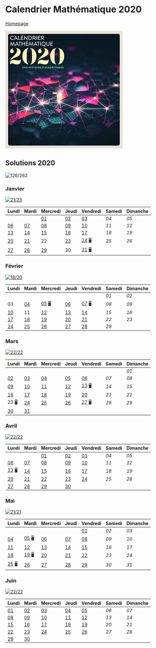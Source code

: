 # Calendrier Mathématique 2020

[Homepage](../README.md)

![cal-2020](cal-2020.png)

## Solutions 2020

![126/262](https://img.shields.io/static/v1?label=solutions&message=126/262%20%2848%25%29&color=blueviolet&style=flat-square)

### Janvier

[![21/23](https://img.shields.io/static/v1?label=en%20cours&message=21/23&color=informational&style=flat-square)](janvier/README.md)

|Lundi|Mardi|Mercredi|Jeudi|Vendredi|Samedi|Dimanche|
|---|---|---|---|---|---|---|
|    |    | [01](janvier/README.md#mercredi-1-janvier) | [02](janvier/README.md#jeudi-2-janvier) | [03](janvier/README.md#vendredi-3-janvier) | *04* | *05* |
| [06](janvier/README.md#lundi-6-janvier) | [07](janvier/README.md#mardi-7-janvier) | [08](janvier/README.md#mercredi-8-janvier) | [09](janvier/README.md#jeudi-9-janvier) | [10](janvier/README.md#vendredi-10-janvier) | *11* | *12* |
| [13](janvier/README.md#lundi-13-janvier) | [14](janvier/README.md#mardi-14-janvier) | [15](janvier/README.md#mercredi-15-janvier) | [16](janvier/README.md#jeudi-16-janvier) | [17](janvier/README.md#vendredi-17-janvier) | *18* | *19* |
| [20](janvier/README.md#lundi-20-janvier) | [21](janvier/README.md#mardi-21-janvier) | 22 | [23](janvier/README.md#jeudi-23-janvier) | [24](janvier/README.md#vendredi-24-janvier) [🖥](janvier/24.py) | *25* | *26* |
| [27](janvier/README.md#lundi-27-janvier) | [28](janvier/README.md#mardi-28-janvier) | [29](janvier/README.md#mercredi-29-janvier) | 30 | [31](janvier/README.md#vendredi-31-janvier) [🖥](janvier/31.py) |    |    |

### Février

[![18/20](https://img.shields.io/static/v1?label=en%20cours&message=18/20&color=informational&style=flat-square)](fevrier/README.md)

|Lundi|Mardi|Mercredi|Jeudi|Vendredi|Samedi|Dimanche|
|---|---|---|---|---|---|---|
|    |    |    |    |    | *01* | *02* |
| 03 | [04](fevrier/README.md#mardi-4-février) | [05](fevrier/README.md#mercredi-5-février) [🖥](fevrier/05.py) | [06](fevrier/README.md#jeudi-6-février) | [07](fevrier/README.md#vendredi-7-février) [🖥](fevrier/07.py) | *08* | *09* |
| [10](fevrier/README.md#lundi-10-février) | 11 | [12](fevrier/README.md#mercredi-12-février) | [13](fevrier/README.md#jeudi-13-février) | [14](fevrier/README.md#vendredi-14-février) | *15* | *16* |
| [17](fevrier/README.md#lundi-17-février) | [18](fevrier/README.md#mardi-18-février) | [19](fevrier/README.md#mercredi-19-février) | [20](fevrier/README.md#jeudi-20-février) | [21](fevrier/README.md#vendredi-21-février) | *22* | *23* |
| [24](fevrier/README.md#lundi-24-février) | [25](fevrier/README.md#mardi-25-février) | [26](fevrier/README.md#mercredi-26-février) | [27](fevrier/README.md#jeudi-27-février) | [28](fevrier/README.md#vendredi-28-février) | *29* |    |

### Mars

[![22/22](https://img.shields.io/static/v1?label=fini&message=22/22&color=success&style=flat-square)](mars/README.md)

|Lundi|Mardi|Mercredi|Jeudi|Vendredi|Samedi|Dimanche|
|---|---|---|---|---|---|---|
|    |    |    |    |    |    | *01* |
| [02](mars/README.md#lundi-2-mars) | [03](mars/README.md#mardi-3-mars) | [04](mars/README.md#mercredi-4-mars) | [05](mars/README.md#jeudi-5-mars) | [06](mars/README.md#vendredi-6-mars) | *07* | *08* |
| [09](mars/README.md#lundi-9-mars) | [10](mars/README.md#mardi-10-mars) | [11](mars/README.md#mercredi-11-mars) | [12](mars/README.md#jeudi-12-mars) | [13](mars/README.md#vendredi-13-mars) [🖥](mars/13.py) | *14* | *15* |
| [16](mars/README.md#lundi-16-mars) | [17](mars/README.md#mardi-17-mars) | [18](mars/README.md#mercredi-18-mars) | [19](mars/README.md#jeudi-19-mars) | [20](mars/README.md#vendredi-20-mars) | *21* | *22* |
| 23 [🖥](mars/23.py) | [24](mars/README.md#mardi-24-mars) | [25](mars/README.md#mercredi-25-mars) | [26](mars/README.md#jeudi-26-mars) | [27](mars/README.md#vendredi-27-mars) [🖥](mars/27.py) | *28* | *29* |
| [30](mars/README.md#lundi-30-mars) | [31](mars/README.md#mardi-31-mars) |    |    |    |    |    |

### Avril

[![22/22](https://img.shields.io/static/v1?label=fini&message=22/22&color=success&style=flat-square)](avril/README.md)

|Lundi|Mardi|Mercredi|Jeudi|Vendredi|Samedi|Dimanche|
|---|---|---|---|---|---|---|
|    |    | [01](avril/README.md#mercredi-1-avril) | [02](avril/README.md#jeudi-2-avril) | [03](avril/README.md#vendredi-3-avril) | *04* | *05* |
| [06](avril/README.md#lundi-6-avril) | [07](avril/README.md#mardi-7-avril) | [08](avril/README.md#mercredi-8-avril) | [09](avril/README.md#jeudi-9-avril) | [10](avril/README.md#vendredi-10-avril) | *11* | *12* |
| [13](avril/README.md#lundi-13-avril) [🖥](avril/13.py) | [14](avril/README.md#mardi-14-avril) | [15](avril/README.md#mercredi-15-avril) | [16](avril/README.md#jeudi-16-avril) | [17](avril/README.md#vendredi-17-avril) | *18* | *19* |
| [20](avril/README.md#lundi-20-avril) | [21](avril/README.md#mardi-21-avril) | [22](avril/README.md#mercredi-22-avril) | [23](avril/README.md#jeudi-23-avril) | [24](avril/README.md#vendredi-24-avril) | *25* | *26* |
| [27](avril/README.md#lundi-27-avril) | [28](avril/README.md#mardi-28-avril) | [29](avril/README.md#mercredi-29-avril) | [30](avril/README.md#jeudi-30-avril) |    |    |    |

### Mai

[![21/21](https://img.shields.io/static/v1?label=fini&message=21/21&color=success&style=flat-square)](mai/README.md)

|Lundi|Mardi|Mercredi|Jeudi|Vendredi|Samedi|Dimanche|
|---|---|---|---|---|---|---|
|    |    |    |    | [01](mai/README.md#vendredi-1-mai) | *02* | *03* |
| [04](mai/README.md#lundi-4-mai) | [05](mai/README.md#mardi-5-mai) [🖥](mai/05.py) | [06](mai/README.md#mercredi-6-mai) | [07](mai/README.md#jeudi-7-mai) | [08](mai/README.md#vendredi-8-mai) | *09* | *10* |
| [11](mai/README.md#lundi-11-mai) | [12](mai/README.md#mardi-12-mai) | [13](mai/README.md#mercredi-13-mai) | [14](mai/README.md#jeudi-14-mai) | [15](mai/README.md#vendredi-15-mai) | *16* | *17* |
| [18](mai/README.md#lundi-18-mai) | [19](mai/README.md#mardi-19-mai) [🖥](mai/19.py) | [20](mai/README.md#mercredi-20-mai) | [21](mai/README.md#jeudi-21-mai) | [22](mai/README.md#vendredi-22-mai) | *23* | *24* |
| [25](mai/README.md#lundi-25-mai) [🖥](mai/25.py) | [26](mai/README.md#mardi-26-mai) | [27](mai/README.md#mercredi-27-mai) | [28](mai/README.md#jeudi-28-mai) | [29](mai/README.md#vendredi-29-mai) | *30* | *31* |

### Juin

[![22/22](https://img.shields.io/static/v1?label=fini&message=22/22&color=success&style=flat-square)](juin/README.md)

|Lundi|Mardi|Mercredi|Jeudi|Vendredi|Samedi|Dimanche|
|---|---|---|---|---|---|---|
| [01](juin/README.md#lundi-1-juin) | [02](juin/README.md#mardi-2-juin) | [03](juin/README.md#mercredi-3-juin) | [04](juin/README.md#jeudi-4-juin) | [05](juin/README.md#vendredi-5-juin) | *06* | *07* |
| [08](juin/README.md#lundi-8-juin) | [09](juin/README.md#mardi-9-juin) | [10](juin/README.md#mercredi-10-juin) | [11](juin/README.md#jeudi-11-juin) | [12](juin/README.md#vendredi-12-juin) | *13* | *14* |
| [15](juin/README.md#lundi-15-juin) | [16](juin/README.md#mardi-16-juin) | [17](juin/README.md#mercredi-17-juin) | [18](juin/README.md#jeudi-18-juin) | [19](juin/README.md#vendredi-19-juin) | *20* | *21* |
| [22](juin/README.md#lundi-22-juin) | [23](juin/README.md#mardi-23-juin) | [24](juin/README.md#mercredi-24-juin) | [25](juin/README.md#jeudi-25-juin) | [26](juin/README.md#vendredi-26-juin) | *27* | *28* |
| [29](juin/README.md#lundi-29-juin) | [30](juin/README.md#mardi-30-juin) |    |    |    |    |    |


